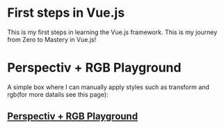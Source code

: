 # First steps in Vue.js
This is my first steps in learning the Vue.js framework. This is my journey from Zero to Mastery in Vue.js!

# Perspectiv + RGB Playground

A simple box where I can manually apply styles such as transform and rgb(for more datails see this page):  

[Perspectiv + RGB Playground](https://github.com/KyrylR/vue-first-steps/tree/main/Project1_Prespective_Playground)
---
